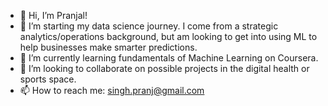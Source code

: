 - 👋 Hi, I’m Pranjal!
- 👀 I’m starting my data science journey. I come from a strategic analytics/operations background, but am looking to get into using ML to help businesses make smarter predictions. 
- 🌱 I’m currently learning fundamentals of Machine Learning on Coursera. 
- 💞️ I’m looking to collaborate on possible projects in the digital health or sports space. 
- 📫 How to reach me: singh.pranj@gmail.com

<!---
pranjsingh1/pranjsingh1 is a ✨ special ✨ repository because its `README.md` (this file) appears on your GitHub profile.
You can click the Preview link to take a look at your changes.
--->
